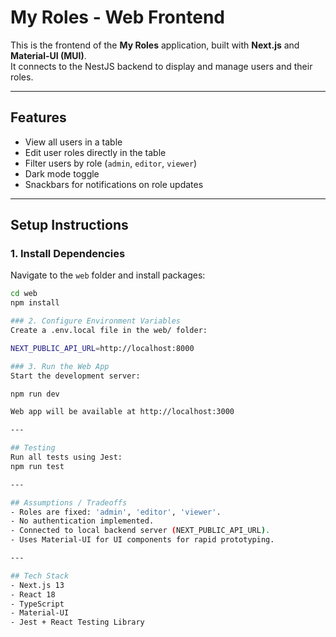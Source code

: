 # My Roles - Web Frontend
This is the frontend of the **My Roles** application, built with **Next.js** and **Material-UI (MUI)**.  
It connects to the NestJS backend to display and manage users and their roles.

---

## Features
- View all users in a table
- Edit user roles directly in the table
- Filter users by role (`admin`, `editor`, `viewer`)
- Dark mode toggle
- Snackbars for notifications on role updates

---

## Setup Instructions
### 1. Install Dependencies
Navigate to the `web` folder and install packages:

```bash
cd web
npm install

### 2. Configure Environment Variables
Create a .env.local file in the web/ folder:

NEXT_PUBLIC_API_URL=http://localhost:8000

### 3. Run the Web App
Start the development server:

npm run dev

Web app will be available at http://localhost:3000

---

## Testing
Run all tests using Jest:
npm run test

---

## Assumptions / Tradeoffs
- Roles are fixed: 'admin', 'editor', 'viewer'.
- No authentication implemented.
- Connected to local backend server (NEXT_PUBLIC_API_URL).
- Uses Material-UI for UI components for rapid prototyping.

---

## Tech Stack
- Next.js 13
- React 18
- TypeScript
- Material-UI
- Jest + React Testing Library